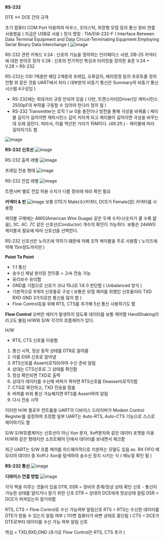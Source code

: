 **RS-232**

DTE <-> DCE 간의 규격

초기 컴퓨터 COM Port 이용하여 마우스, 조이스틱, 외장형 모뎀 등의 통신 장비 연결 사용했음 ( 지금은 USB로 사용 )
정식 명칭 : TIA/EIA-232-F ( Interface Between Data Terminal Equipment and Data Circuit-Terminating Equpment Employing Serial Binary Data Interchange )
![image](https://user-images.githubusercontent.com/85000118/136477201-0a2347d8-cbd5-4238-9272-7aec2aa2cfb2.png)

RS-232 관련 키워드
V.24 : 신호의 기능을 정의하는 인터페이스 사양, DB-25 커넥터에 대한 핀아웃 정의
V.28 : 신호의 전기적인 특성과 타이밍을 정의한 표준
V.24 + V.28 = RS-232

RS-232는 OSI 1계층만 해당
2계층의 프레임, 오류감지, 에러정정 등의 프로토콜 정의 안함
위 같은 것을 UART에서 처리 ( 대부분의 비동기 통신은 Summary의 비동기 통신 시스템 4구성임 )
- RS-232에는 최대거리 규정 안되어 있음 ( 다만, 트랜스미터[Driver]당 캐피시턴스 2500pF의 부하를 구동할 수 있어야 한다라 정의 됨 )
- RS-232 Transmitter는 로직 1 or 0을 충전이나 방전을 통해 극성을 바꿔줌 ( 케이블 길이가 길어지면 캐피시턴스 값이 커지게 되고 케이블이 길어지면  극성을 바꾸는데 오래 걸린다. 따라서, 이를 역산한 거리가 15M이다. (49.2ft.) - 케이블에 따라 길어지기도 함

![image](https://user-images.githubusercontent.com/85000118/136478970-5b4ce6bd-0365-40a3-8d80-19eee5d545b3.png)


**RS-232 신호선**
![image](https://user-images.githubusercontent.com/85000118/136483749-a1ee0a25-20f5-44f6-8f54-e56258f2ab5d.png)

RS-232 출력 레벨
![image](https://user-images.githubusercontent.com/85000118/136484181-b2171782-3f39-4bc6-865d-57815d05aa6a.png)

프레임 전송 형태
![image](https://user-images.githubusercontent.com/85000118/136484266-7ddfb71d-b633-44e3-a250-447678712553.png)

RS-232 전압 레벨
![image](https://user-images.githubusercontent.com/85000118/136484462-9f5365c5-e956-4d01-b30e-8ccfeb09dfd6.png)

트랜시버 별로 전압 허용 수치가 다름  장비에 따라 확인 필요


**커넥터 & 핀**
![image](https://user-images.githubusercontent.com/85000118/136484963-d7a8e06d-8817-4763-a5ba-be393950d443.png)
보통 DTE가 Male(수)커넥터, DCE가 Female(암) 커넥터를 사용함

케이블 구매에는 AWG(American Wire Guage) 같은 두께 수치나(숫자가 클 수록 얇음),
3C. 4C. 7C 같은 신호선(Conductor) 개수의 확인이 가능하다.
보통은 24AWG케이블과 필요에 따라 신호선을 선택한다.

RS-232 신호선은 노이즈에 약하기 떄문에 차폐 조작 케이블을 주로 사용함 ( 노이즈에 약해 15m정도까지만 )

**Point To Point**
 - 1:1 통신
 - 송수신 채널 분리된 전이중 = 고속 전송 가능
 - 유리보수 유리함
 - GND를 기점으로 신호가 크냐 작냐로 1과 0 판단함 ( Unbalanced 방식 )
 - 기본적으로 9개의 신호들로 구성 ( 보통은 모뎀 제어를 위했던 신호들이라 TXD RXD GND 3가지로만 통신을 많이 함 )
 - Flow Control등을 위해 RTS, CTS를 추가해 5선 통신 사용하기도 함

**Flow Control**
오버런 에러가 발생하지 않도록 데이터를 보통 제어함
HandShaking이라고도 불림 H/W와 S/W 각각의 흐름제어가 있다.

H/W
 - RTS, CTS 신호를 이용함
1. 통신 시작, 정상 동작 상태를 DTR로 알려줌
2. 이를 DSR 신호로 알아냄
3. RTS신호를 Assert(로직0)하여 수신 준비 알림
4. 상대는 CTS신호로 그 상태를 확인함
5. 정상 확인되면 TXD로 출력
6. 상대가 데이터를 수신해 버퍼가 꽉차면 RTS신호를 Deassert(로직1)함
7. CTS로 확인하고, TXD 전송을 멈춤
8. 버퍼를 비워 통신 가능해지면 RTS를 Assert하여 알림
9. 다시 전송 시작

이러한 H/W 플로우 컨트롤을  UART의 디바이스 드라이버가 Modem Control Register를 설정하여 조정함
일부 UART는 Auto-RTS, Auto-CTS 기능으로 스스로 제어하기도 함

S/W
S/W흐름제어는 신호선이 아닌 Xon 문자, Xoff문자와 같은 데이터 포맷을 이용
H/W와 같은 형태지만 소프트웨어 단에서 데이터를 보내면서 체크함

최근 UART는 S/W 흐름 제어를 하드웨어적으로 지원하는 모델도 있음
ex. RX FIFO 메모리의 데이터 중 Xoff나 Xon을 탐색하여 송수신 정지 시키는 식 ( 매뉴얼 확인 필 )

**RS-232 통신**
![image](https://user-images.githubusercontent.com/85000118/136487476-7c35c14b-1a3a-4417-a9c7-cbbf3d5833e3.png)

**디바이스 연결 방법**
![image](https://user-images.githubusercontent.com/85000118/136514972-c574788e-3809-448b-b4a9-e4ca7c3221e0.png)

각각 짝을 이루는 것들이 있음
DTR, DSR = 장비의 존재/정상 상태 확인 신호 - 통신이 가능한 상태를 알리거나 알기 위한 신호 
DTR = 상대의  DCE에게 정상상태 알림
DSR = DCE가 켜져있는지 알기위함

RTS, CTS = Flow Control로 수신 가능여부 알림신호
RTS = RTS는 수신한 데이터를 DTE가 받을 수 있는지 알림 여부 ( 1이면 컴퓨터가 바쁜 상태로 중단됨 )
CTS = DCE가 DTE로부터 데이터를 수신 가능 여부 알림 신호

핵심 = TXD,RXD,GND  (추가로 Flow Control은 RTS, CTS 추가 )
